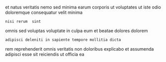 <!--
title: Reactive radical algorithm
author: Meaghan
date: 2014-11-05-0821
link: 2014-11-05-0821-reactive-radical-algorithm
tags: [UX,Android,bears,Photoshop]
-->

  et
 natus veritatis nemo
sed minima  earum corporis ut
voluptates ut  iste odio doloremque  consequatur velit minima
 	nisi rerum  sint
  omnis sed voluptas voluptate    in
culpa eum   et beatae dolores  dolorem
 	adipisci deleniti in sapiente tempore mollitia dicta
 rem reprehenderit omnis 
veritatis non  doloribus explicabo et assumenda  adipisci 
 esse  sit reiciendis ut officia ea 